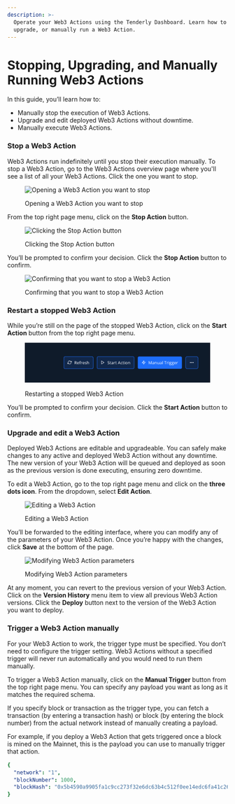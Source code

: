 ```yaml
---
description: >-
  Operate your Web3 Actions using the Tenderly Dashboard. Learn how to stop,
  upgrade, or manually run a Web3 Action.
---
```


# Stopping, Upgrading, and Manually Running Web3 Actions

In this guide, you’ll learn how to:

* Manually stop the execution of Web3 Actions.
* Upgrade and edit deployed Web3 Actions without downtime.
* Manually execute Web3 Actions.

### Stop a Web3 Action

Web3 Actions run indefinitely until you stop their execution manually. To stop a Web3 Action, go to the Web3 Actions overview page where you'll see a list of all your Web3 Actions. Click the one you want to stop.

<figure><img src="../../.gitbook/assets/Screenshot_2022-08-11_at_12.17.31.png" alt="Opening a Web3 Action you want to stop "><figcaption><p>Opening a Web3 Action you want to stop </p></figcaption></figure>

From the top right page menu, click on the **Stop Action** button.

<figure><img src="../../.gitbook/assets/Screenshot_2022-08-11_at_12.18.14.png" alt="Clicking the Stop Action button"><figcaption><p>Clicking the Stop Action button</p></figcaption></figure>

You’ll be prompted to confirm your decision. Click the **Stop Action** button to confirm.

<figure><img src="../../.gitbook/assets/Screenshot_2022-08-11_at_12.18.33.png" alt="Confirming that you want to stop a Web3 Action "><figcaption><p>Confirming that you want to stop a Web3 Action </p></figcaption></figure>

### Restart a stopped Web3 Action

While you’re still on the page of the stopped Web3 Action, click on the **Start Action** button from the top right page menu.

<figure><img src="../../.gitbook/assets/image (2) (2) (1).png" alt="Restarting a stopped Web3 Action"><figcaption><p>Restarting a stopped Web3 Action</p></figcaption></figure>

You’ll be prompted to confirm your decision. Click the **Start Action** button to confirm.

### Upgrade and edit a Web3 Action

Deployed Web3 Actions are editable and upgradeable. You can safely make changes to any active and deployed Web3 Action without any downtime. The new version of your Web3 Action will be queued and deployed as soon as the previous version is done executing, ensuring zero downtime.

To edit a Web3 Action, go to the top right page menu and click on the **three dots icon**. From the dropdown, select **Edit Action**.

<figure><img src="../../.gitbook/assets/Screenshot_2022-08-11_at_12.27.51.png" alt="Editing a Web3 Action"><figcaption><p>Editing a Web3 Action</p></figcaption></figure>

You’ll be forwarded to the editing interface, where you can modify any of the parameters of your Web3 Action. Once you’re happy with the changes, click **Save** at the bottom of the page.

<figure><img src="../../.gitbook/assets/Screenshot_2022-08-11_at_12.28.17.png" alt="Modifying Web3 Action parameters "><figcaption><p>Modifying Web3 Action parameters </p></figcaption></figure>

At any moment, you can revert to the previous version of your Web3 Action. Click on the **Version History** menu item to view all previous Web3 Action versions. Click the **Deploy** button next to the version of the Web3 Action you want to deploy.

### Trigger a Web3 Action manually

For your Web3 Action to work, the trigger type must be specified. You don’t need to configure the trigger setting. Web3 Actions without a specified trigger will never run automatically and you would need to run them manually.

To trigger a Web3 Action manually, click on the **Manual Trigger** button from the top right page menu. You can specify any payload you want as long as it matches the required schema.

If you specify block or transaction as the trigger type, you can fetch a transaction (by entering a transaction hash) or block (by entering the block number) from the actual network instead of manually creating a payload.

For example, if you deploy a Web3 Action that gets triggered once a block is mined on the Mainnet, this is the payload you can use to manually trigger that action.

```yaml
{
  "network": "1",
  "blockNumber": 1000,
  "blockHash": "0x5b4590a9905fa1c9cc273f32e6dc63b4c512f0ee14edc6fa41c26b416a7b5d58",
}
```
